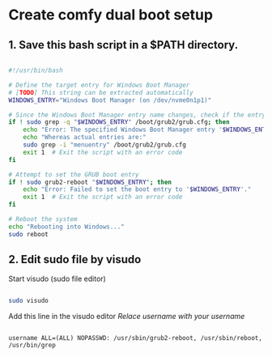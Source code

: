 # Create comfy dual boot setup

## 1. Save this bash script in a $PATH directory.

``` bash

#!/usr/bin/bash

# Define the target entry for Windows Boot Manager
# [TODO] This string can be extracted automatically 
WINDOWS_ENTRY="Windows Boot Manager (on /dev/nvme0n1p1)"

# Since the Windows Boot Manager entry name changes, check if the entry exists in GRUB configuration
if ! sudo grep -q "$WINDOWS_ENTRY" /boot/grub2/grub.cfg; then
    echo "Error: The specified Windows Boot Manager entry '$WINDOWS_ENTRY' could not be found in GRUB."
    echo "Whereas actual entries are:"
    sudo grep -i "menuentry" /boot/grub2/grub.cfg
    exit 1  # Exit the script with an error code
fi

# Attempt to set the GRUB boot entry
if ! sudo grub2-reboot "$WINDOWS_ENTRY"; then
    echo "Error: Failed to set the boot entry to '$WINDOWS_ENTRY'."
    exit 1  # Exit the script with an error code
fi

# Reboot the system
echo "Rebooting into Windows..."
sudo reboot

```

## 2. Edit sudo file by visudo
Start visudo (sudo file editor)

``` bash

sudo visudo

```

Add this line in the visudo editor
*Relace username with your username*

``` visudo

username ALL=(ALL) NOPASSWD: /usr/sbin/grub2-reboot, /usr/sbin/reboot, /usr/bin/grep

```



